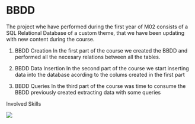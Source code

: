 # BBDD

The project whe have performed during the first year of M02 consists of a SQL Relational Database of a custom theme,
that we have been updating with new content during the course.

1. BBDD Creation
In the first part of the course we created the BBDD and performed all the necesary relations between all the tables.

2. BBDD Data Insertion
In the second part of the course we start inserting data into the database acording to the colums created in the first part

3. BBDD Queries
In the third part of the course was time to consume the BBDD previously created extracting data with some queries

Involved Skills

![](https://img.shields.io/badge/MySQL-00000F?style=for-the-badge&logo=mysql&logoColor=white)
